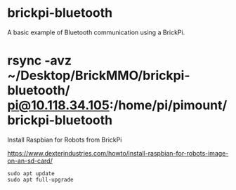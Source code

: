 # brickpi-bluetooth
A basic example of Bluetooth communication using a BrickPi.

# rsync -avz ~/Desktop/BrickMMO/brickpi-bluetooth/ pi@10.118.34.105:/home/pi/pimount/brickpi-bluetooth

Install Raspbian for Robots from BrickPi

https://www.dexterindustries.com/howto/install-raspbian-for-robots-image-on-an-sd-card/

```
sudo apt update
sudo apt full-upgrade
```
